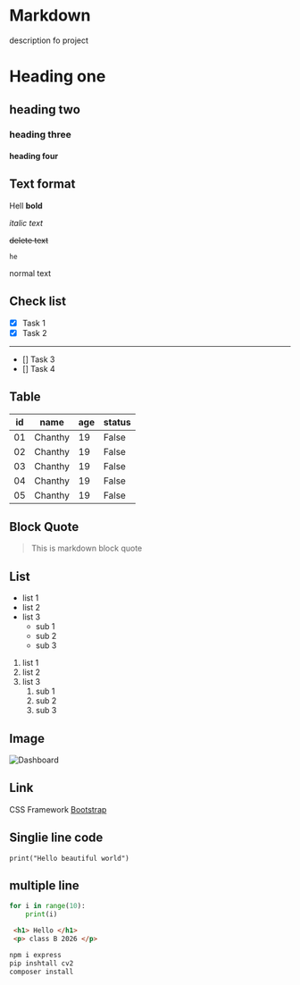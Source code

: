 # Markdown
description fo project
# Heading one
## heading two
### heading three
#### heading four


## Text format

Hell **bold**

*italic text*

~~delete text~~

```he```

normal text


## Check list
- [x] Task 1
- [x] Task 2
---
- []  Task 3
- []  Task 4

## Table
|id | name | age | status |
|---|------|-----|--------|
| 01 | Chanthy | 19 | False|
| 02 | Chanthy | 19 | False|
| 03 | Chanthy | 19 | False|
| 04 | Chanthy | 19 | False|
| 05 | Chanthy | 19 | False|


## Block Quote

> This is markdown block quote

## List
- list 1
- list 2
- list 3
    - sub 1
    - sub 2
    - sub 3
1. list 1
2. list 2
3. list 3
    1. sub 1
    2. sub 2
    3. sub 3

## Image
![Dashboard](url.jpg)

## Link 
CSS Framework [Bootstrap](https://www.google.com/)


## Singlie line code
`print("Hello beautiful world")`

## multiple line
```Python
for i in range(10):
    print(i)
```

```html
 <h1> Hello </h1>
 <p> class B 2026 </p>
```

```bash
npm i express
pip inshtall cv2
composer install
```
